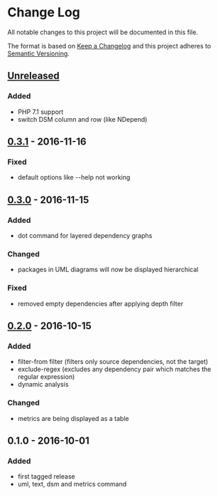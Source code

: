 # Change Log
All notable changes to this project will be documented in this file.

The format is based on [Keep a Changelog](http://keepachangelog.com/) 
and this project adheres to [Semantic Versioning](http://semver.org/).

## [Unreleased]
### Added
 - PHP 7.1 support
 - switch DSM column and row (like NDepend)

## [0.3.1] - 2016-11-16
### Fixed
 - default options like --help not working

## [0.3.0] - 2016-11-15
### Added
 - dot command for layered dependency graphs

### Changed
 - packages in UML diagrams will now be displayed hierarchical

### Fixed
 - removed empty dependencies after applying depth filter

## [0.2.0] - 2016-10-15
### Added
 - filter-from filter (filters only source dependencies, not the target)
 - exclude-regex (excludes any dependency pair which matches the regular expression)
 - dynamic analysis

### Changed
 - metrics are being displayed as a table

## 0.1.0 - 2016-10-01
### Added
 - first tagged release
 - uml, text, dsm and metrics command

[Unreleased]: https://github.com/mihaeu/dephpend/compare/0.3.1...HEAD
[0.3.1]: https://github.com/mihaeu/dephpend/compare/0.3.0...0.3.1
[0.3.0]: https://github.com/mihaeu/dephpend/compare/0.2.0...0.3.0
[0.2.0]: https://github.com/mihaeu/dephpend/compare/0.1.0...0.2.0
